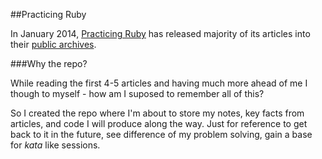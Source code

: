 ##Practicing Ruby

In January 2014, [Practicing Ruby](https://practicingruby.com) has released majority of its articles into their [public archives](https://practicingruby.com/#public-archives).

###Why the repo?

While reading the first 4-5 articles and having much more ahead of me I though to myself - how am I suposed to remember all of this?

So I created the repo where I'm about to store my notes, key facts from articles, and code I will produce along the way. Just for reference to get back to it in the future, see difference of my problem solving, gain a base for _kata_ like sessions.